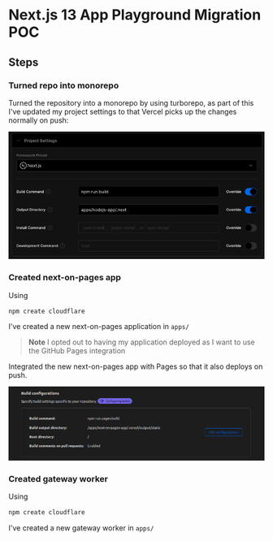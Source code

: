 # Next.js 13 App Playground Migration POC

## Steps

### Turned repo into monorepo

Turned the repository into a monorepo by using turborepo, as part of this I've updated my project settings to that Vercel picks up the changes normally on push:

![Vercel Updated Settings](./images/vercel-updated-settings.png)

### Created next-on-pages app

Using
```sh
npm create cloudflare
```
I've created a new next-on-pages application in `apps/`

> **Note**
> I opted out to having my application deployed as I want to use the GitHub Pages integration

Integrated the new next-on-pages app with Pages so that it also deploys on push.

![Pages build Settings](./images/pages-build-settings.png)

### Created gateway worker

Using
```sh
npm create cloudflare
```
I've created a new gateway worker in `apps/`
